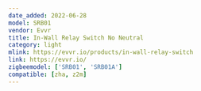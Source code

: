 ```yaml
---
date_added: 2022-06-28
model: SRB01
vendor: Evvr
title: In-Wall Relay Switch No Neutral
category: light
mlink: https://evvr.io/products/in-wall-relay-switch
link: https://evvr.io/
zigbeemodel: ['SRB01', 'SRB01A']
compatible: [zha, z2m]
---
```

